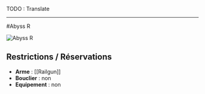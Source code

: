 TODO : Translate


***





#Abyss R

![Abyss R](https://wiki.gangsofspace.com/fr/uploads/abyss-r.jpg)

## Restrictions / Réservations

* **Arme** : [[Railgun]]
* **Bouclier** : non
* **Equipement** : non